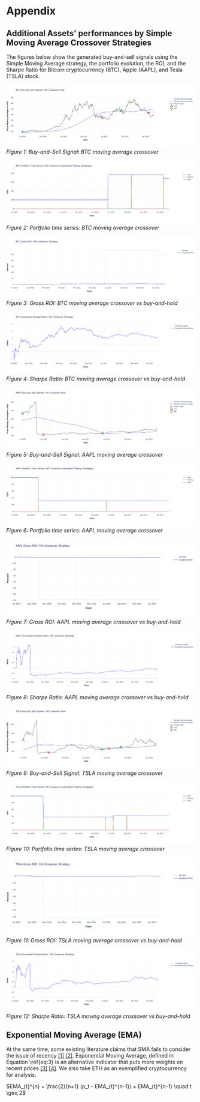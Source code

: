 # Appendix

## Additional Assets' performances by Simple Moving Average Crossover Strategies
The figures below show the generated buy-and-sell signals using the Simple Moving Average strategy, the portfolio evolution, the ROI, and the Sharpe Ratio for Bitcoin cryptocurrency (BTC), Apple (AAPL), and Tesla (TSLA) stock.

![Buy-and-Sell Signal: BTC moving average crossover](https://github.com/SciEcon/SRS2021/blob/main/fig/fig_5_1_aa.png)
*Figure 1: Buy-and-Sell Signal: BTC moving average crossover*

![Portfolio time series: BTC moving average crossover](https://github.com/SciEcon/SRS2021/blob/main/fig/fig_5_1_ab.png)
*Figure 2: Portfolio time series: BTC moving average crossover*

![Gross ROI: BTC moving average crossover](https://github.com/SciEcon/SRS2021/blob/main/fig/fig_5_1_ac.png)
*Figure 3: Gross ROI: BTC moving average crossover vs buy-and-hold*

![Sharpe Ratio: BTC moving average crossover](https://github.com/SciEcon/SRS2021/blob/main/fig/fig_5_1_ad.png)
*Figure 4: Sharpe Ratio: BTC moving average crossover vs buy-and-hold*

![Buy-and-Sell Signal: AAPL moving average crossover](https://github.com/SciEcon/SRS2021/blob/main/fig/fig_5_1_ba.png)
*Figure 5: Buy-and-Sell Signal: AAPL moving average crossover*

![Portfolio time series: AAPL moving average crossover](https://github.com/SciEcon/SRS2021/blob/main/fig/fig_5_1_bb.png)
*Figure 6: Portfolio time series: AAPL moving average crossover*

![Gross ROI: AAPL moving average crossover](https://github.com/SciEcon/SRS2021/blob/main/fig/fig_5_1_bc.png)
*Figure 7: Gross ROI: AAPL moving average crossover vs buy-and-hold*

![Sharpe Ratio: AAPL moving average crossover](https://github.com/SciEcon/SRS2021/blob/main/fig/fig_5_1_bd.png)
*Figure 8: Sharpe Ratio: AAPL moving average crossover vs buy-and-hold*

![Buy-and-Sell Signal: TSLA moving average crossover](https://github.com/SciEcon/SRS2021/blob/main/fig/fig_5_1_ca.png)
*Figure 9: Buy-and-Sell Signal: TSLA moving average crossover*

![Portfolio time series: TSLA moving average crossover](https://github.com/SciEcon/SRS2021/blob/main/fig/fig_5_1_cb.png)
*Figure 10: Portfolio time series: TSLA moving average crossover*

![Gross ROI: TSLA moving average crossover](https://github.com/SciEcon/SRS2021/blob/main/fig/fig_5_1_cc.png)
*Figure 11: Gross ROI: TSLA moving average crossover vs buy-and-hold*

![Sharpe Ratio: TSLA moving average crossover](https://github.com/SciEcon/SRS2021/blob/main/fig/fig_5_1_cd.png)
*Figure 12: Sharpe Ratio: TSLA moving average crossover vs buy-and-hold*

## Exponential Moving Average (EMA)

At the same time, some existing literature claims that SMA fails to consider the issue of recency [[1]](https://www.jstor.org/stable/pdf/1913829.pdf) [[2]](https://par.nsf.gov/servlets/purl/10186768). Exponential Moving Average, defined in Equation \ref{eq:3} is an  alternative indicator that puts more weights on recent prices [[3]](https://www.cambridge.org/core/journals/journal-of-applied-probability/article/abs/an-exponential-movingaverage-sequence-and-point-process-ema1/7CFB5DE9313286DAB7C6EF3D40D62129) [[4]](https://ieeexplore.ieee.org/document/6252962). We also take ETH as an exemplified cryptocurrency for analysis.

$EMA_{t}^{n} = \frac{2}{n+1} (p_t - EMA_{t}^{n-1}) + EMA_{t}^{n-1} \quad t \geq 2$

